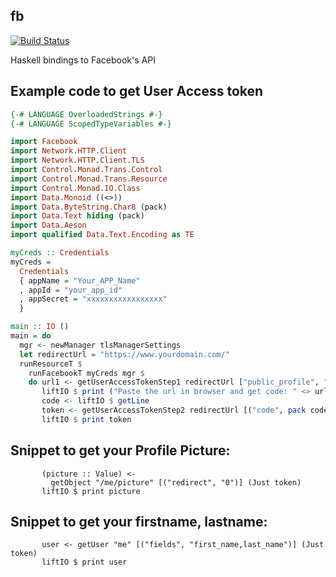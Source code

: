 fb
--

[![Build Status](https://travis-ci.org/psibi/fb.svg?branch=master)](https://travis-ci.org/psibi/fb)

Haskell bindings to Facebook's API


## Example code to get User Access token

```haskell
{-# LANGUAGE OverloadedStrings #-}
{-# LANGUAGE ScopedTypeVariables #-}

import Facebook
import Network.HTTP.Client
import Network.HTTP.Client.TLS
import Control.Monad.Trans.Control
import Control.Monad.Trans.Resource
import Control.Monad.IO.Class
import Data.Monoid ((<>))
import Data.ByteString.Char8 (pack)
import Data.Text hiding (pack)
import Data.Aeson
import qualified Data.Text.Encoding as TE

myCreds :: Credentials
myCreds =
  Credentials
  { appName = "Your_APP_Name"
  , appId = "your_app_id"
  , appSecret = "xxxxxxxxxxxxxxxxx"
  }

main :: IO ()
main = do
  mgr <- newManager tlsManagerSettings
  let redirectUrl = "https://www.yourdomain.com/"
  runResourceT $
    runFacebookT myCreds mgr $
    do url1 <- getUserAccessTokenStep1 redirectUrl ["public_profile", "email"]
       liftIO $ print ("Paste the url in browser and get code: " <> url1)
       code <- liftIO $ getLine
       token <- getUserAccessTokenStep2 redirectUrl [("code", pack code)]
       liftIO $ print token
```

## Snippet to get your Profile Picture:

```
       (picture :: Value) <-
         getObject "/me/picture" [("redirect", "0")] (Just token)
       liftIO $ print picture
```

## Snippet to get your firstname, lastname:

```
       user <- getUser "me" [("fields", "first_name,last_name")] (Just token)
       liftIO $ print user
```
